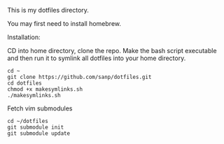 This is my dotfiles directory.

You may first need to install homebrew.

Installation:

CD into home directory, clone the repo.  Make the bash script executable
and then run it to symlink all dotfiles into your home directory.

    cd ~
    git clone https://github.com/sanp/dotfiles.git
    cd dotfiles
    chmod +x makesymlinks.sh
    ./makesymlinks.sh

Fetch vim submodules

    cd ~/dotfiles
    git submodule init
    git submodule update
